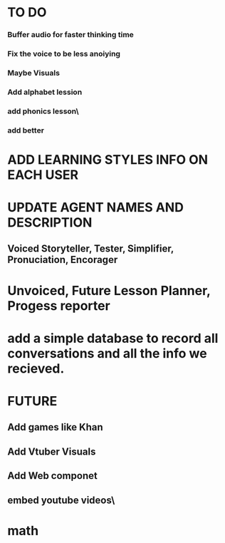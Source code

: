 # TO DO 

### Buffer audio for faster thinking time
### Fix the voice to be less anoiying
### Maybe Visuals
### Add alphabet lession
### add phonics lesson\
### add better

# ADD LEARNING STYLES INFO ON EACH USER 

# UPDATE AGENT NAMES AND DESCRIPTION
## Voiced Storyteller, Tester, Simplifier, Pronuciation, Encorager

# Unvoiced, Future Lesson Planner, Progess reporter

# add a simple database to record all conversations and all the info we recieved. 

# FUTURE
## Add games like Khan
## Add Vtuber Visuals
## Add Web componet
## embed youtube videos\
# math
